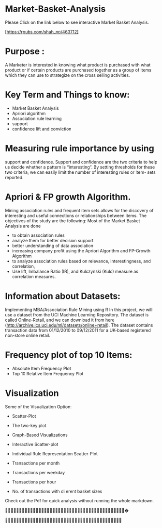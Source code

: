 # Market-Basket-Analysis

Please Click on the link below to see interactive Market Basket Analysis.

[https://rpubs.com/shah_np/463712]


# Purpose :
A Marketer is interested in knowing what product is purchased with what product or if certain products are purchased together as a group of items which they can use to strategize on the cross selling activities.

# Key Term and Things to know:
- Market Basket Analysis 
- Apriori algorithm 
- Association rule learning
- support
- confidence lift and conviction

# Measuring rule importance by using
support and confidence.
Support and confidence are the two criteria to help us decide whether a pattern is “interesting”. By setting thresholds for these two criteria, we can easily limit the number of interesting rules or item- sets reported.


# Apriori & FP growth Algorithm.
Mining association rules and frequent item sets allows for the discovery of interesting and useful connections or relationships between items.
The objectives of the study are the following:
Most of the Market Basket Analysis are done 
- to obtain association rules 
- analyze them for better decision support 
- better understanding of data association 
- increasing company profit using the Apriori Algorithm and FP-Growth Algorithm 
- to analyze association rules based on relevance, interestingness, and correlation, 
- Use lift, Imbalance Ratio (IR), and Kulczynski (Kulc) measure as correlation measures.

# Information about Datasets:
Implementing MBA/Association Rule Mining using R
In this project, we will use a dataset from the UCI Machine Learning Repository. The dataset is called Online-Retail, and we can download it from here (http://archive.ics.uci.edu/ml/datasets/online+retail).
The dataset contains transaction data from 01/12/2010 to 09/12/2011 for a UK-based registered non-store online retail.

# Frequency plot of top 10 Items:
- Absolute Item Frequency Plot
- Top 10 Relative Item Frequency Plot

# Visualization 

Some of the Visualization Option:
- Scatter-Plot
- The two-key plot
- Graph-Based Visualizations
- Interactive Scatter-plot
- Individual Rule Representation Scatter-Plot


- Transactions per month
- Transactions per weekday
- Transactions per hour
- No. of transactions with di erent basket sizes


Check out the Pdf for quick analysis without running the whole markdown.

🙏🙏🙏🙏🙏🙏🙏🙏🙏🙏🙏🙏🙏🙏🙏🙏🙏🙏🙏🙏🙏🙏🙏🙏🙏🙏🙏🙏🙏🙏🙏🙏🙏🙏🙏🙏🙏🙏🙏🙏🙏🙏🙏�

🙏🙏🙏🙏🙏🙏🙏🙏🙏🙏🙏🙏🙏🙏🙏🙏🙏🙏🙏🙏🙏🙏🙏🙏🙏🙏🙏🙏🙏🙏🙏🙏🙏🙏🙏🙏🙏🙏🙏🙏🙏🙏
